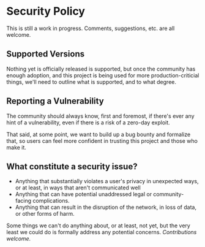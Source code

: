 # Security Policy

This is still a work in progress. Comments, suggestions, etc. are all welcome.

## Supported Versions

Nothing yet is officially released is supported, but once the community has enough adoption, and this project is being used for more production-criticial things, we'll need to outline what is supported, and to what degree.

## Reporting a Vulnerability

The community should always know, first and foremost, if there's ever any hint of a vulnerability, even if there is a risk of a zero-day exploit.

That said, at some point, we want to build up a bug bounty and formalize that, so users can feel more confident in trusting this project and those who make it.

## What constitute a security issue?

- Anything that substantially violates a user's privacy in unexpected ways, or at least, in ways that aren't communicated well
- Anything that can have potential unaddressed legal or community-facing complications.
- Anything that can result in the disruption of the network, in loss of data, or other forms of harm.

Some things we can't do anything about, or at least, not yet, but the very least we could do is formally address any potential concerns. _Contributions welcome._

